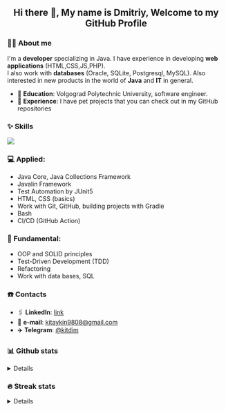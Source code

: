 <h2 align="center"> Hi there 👋, My name is Dmitriy, Welcome to my GitHub Profile<br/> </h2> 

### 👨‍💻 About me

I'm a **developer** specializing in Java. I have experience in developing **web applications** (HTML,CSS,JS,PHP). <br />
I also work with **databases** (Oracle, SQLite, Postgresql, MySQL).  Also interested in new products in the world of **Java** and **IT** in general. <br />

* 📝 **Education**: Volgograd Polytechnic University, software engineer.
* 💼 **Experience**: I have pet projects that you can check out in my GitHub repositories

### ✨ Skills
<p align="left">
  <a href="https://skillicons.dev">
    <img src="https://skillicons.dev/icons?i=java,idea,gradle,git,github,postgres,bash,html,css" />
  </a>
</p>

<!---
### 🛠 Programming languages

<p>
    <a href="https://github.com/search?q=user%3kitdim+language%3Acsharp"><img alt="C#" src="https://custom-icon-badges.herokuapp.com/badge/C%23-68217A.svg?style=flat&logo=cs2&logoColor=white"></a>
    <a href="https://github.com/search?q=user%3kitdim+language%3Apython"><img alt="Python" src="https://img.shields.io/badge/-Python-blue?style=flat&logo=Python&logoColor=yellow"></a>
    <a href="https://github.com/search?q=user%3kitdim+language%3Aphp"><img alt="PHP" src="https://custom-icon-badges.herokuapp.com/badge/PHP-025E8C.svg?style=flat&logo=php&color=silver&logoColor=whiteblue"></a>
    <a href="https://github.com/search?q=user%3kitdim+language%3Asql"><img alt="SQL" src="https://custom-icon-badges.herokuapp.com/badge/SQL-025E8C.svg?style=flat&logo=database&logoColor=green"></a>    
</p>

### 🧰 Frameworks and Libraries

<p>
    <a href="#"><img alt="ASP.NET Core" src="https://img.shields.io/badge/ASP.NET%20Core-5C2D91?style=flat&logo=.net&logoColor=white"></a>
    <a href="#"><img alt="Entity Framework" src="https://img.shields.io/badge/Entity Framework-5C2D91?style=flat&logo=.net&color=glossy&logoColor=whiteblue"></a
</p>

### 🗄️ Databases

<p>
    <a href="#"><img alt="Microsoft SQL Server" src="https://img.shields.io/badge/-Microsoft%20SQL%20Server-CC2927?style=flat&logo=Microsoft%20SQL%20Server&logoColor=white"></a>
    <a href="#"><img alt="PostgreSQL" src="https://img.shields.io/badge/PostgreSQL-316192.svg?style=flat&logo=postgresql&logoColor=white"></a>
    <a href="#"><img alt="SQLite" src="https://img.shields.io/badge/SQLite-07405e.svg?style=flat&logo=sqlite&logoColor=white"></a>
</p>

### 💻 Software and tools

<p>
    <a href="#" target="_blank"><img alt="Visual Studio" src="https://img.shields.io/badge/Visual%20Studio-5C2D91.svg?style=flat&logo=visual-studio&logoColor=white"/></a>
    <a href="#"><img alt="Visual Studio Code" src="https://img.shields.io/badge/Visual%20Studio%20Code-0078d7.svg?style=flat&logo=visual-studio-code&logoColor=white"></a>
    <a href="#" target="_blank"><img alt="PyCharm" src="https://img.shields.io/badge/PyCharm-143?style=flat&logo=PyCharm&logoColor=black&color=green&labelColor=green"/></a>
    <a href="#" target="_blank"><img alt="PhpStorm" src="https://img.shields.io/badge/PhpStorm-143?style=flat&logo=PhpStorm&logoColor=black&color=silver&labelColor=silver"/></a>
    <a href="#"><img alt="Git" src="https://img.shields.io/badge/Git-F05033.svg?style=flat&logo=git&logoColor=white"></a>
</p>
-->

### 💻 Applied:
* Java Core, Java Collections Framework
* Javalin Framework
* Test Automation by JUnit5
* HTML, CSS (basics)
* Work with Git, GitHub, building projects with Gradle
* Bash
* CI/CD (GitHub Action)

### 🧰 Fundamental:
* OOP and SOLID principles
* Test-Driven Development (TDD)
* Refactoring
* Work with data bases, SQL

<!--- ### PROJECTS

[![Anurag's GitHub stats-Dark](https://github-readme-stats.vercel.app/api/pin/?username=darklittlefinch&repo=java-project-61&theme=github_dark#gh-dark-mode-only)](https://github.com/darklittlefinch/java-project-61#gh-dark-mode-only)
[![Anurag's GitHub stats-Light](https://github-readme-stats.vercel.app/api/pin/?username=darklittlefinch&repo=java-project-61&theme=default_repocard#gh-light-mode-only)](https://github.com/darklittlefinch/java-project-61#gh-light-mode-only)
[![Anurag's GitHub stats-Dark](https://github-readme-stats.vercel.app/api/pin/?username=darklittlefinch&repo=java-project-71&theme=github_dark#gh-dark-mode-only)](https://github.com/darklittlefinch/java-project-71#gh-dark-mode-only)
[![Anurag's GitHub stats-Light](https://github-readme-stats.vercel.app/api/pin/?username=darklittlefinch&repo=java-project-71&theme=default_repocard#gh-light-mode-only)](https://github.com/darklittlefinch/java-project-71#gh-light-mode-only)
[![Anurag's GitHub stats-Dark](https://github-readme-stats.vercel.app/api/pin/?username=darklittlefinch&repo=java-project-78&theme=github_dark#gh-dark-mode-only)](https://github.com/darklittlefinch/java-project-78#gh-dark-mode-only)
[![Anurag's GitHub stats-Light](https://github-readme-stats.vercel.app/api/pin/?username=darklittlefinch&repo=java-project-78&theme=default_repocard#gh-light-mode-only)](https://github.com/darklittlefinch/java-project-78#gh-light-mode-only)
[![Anurag's GitHub stats-Dark](https://github-readme-stats.vercel.app/api/pin/?username=darklittlefinch&repo=java-project-72&theme=github_dark#gh-dark-mode-only)](https://github.com/darklittlefinch/java-project-72#gh-dark-mode-only)
[![Anurag's GitHub stats-Light](https://github-readme-stats.vercel.app/api/pin/?username=darklittlefinch&repo=java-project-72&theme=default_repocard#gh-light-mode-only)](https://github.com/darklittlefinch/java-project-72#gh-light-mode-only)

### LINKS
* [My Habr profile](https://career.habr.com/darklittlefinch)
* [My Hexlet account](https://ru.hexlet.io/u/darklittlefinch)
* [My CV (russian)](https://cv.hexlet.io/ru/resumes/2925)-->

### ☎️ Contacts
* 🖇️ **LinkedIn**: [link](https://www.linkedin.com/in/dmitriy-kitaykin/)
* 📧 **e-mail**: kitaykin9808@gmail.com
* ✈️ **Telegram**: [@kitdim](https://t.me/kit_dim)
  
### 📊 Github stats
<details>
<p>
  <img height="180em" src="https://github-readme-stats.vercel.app/api/top-langs/?username=kitdim&layout=compact&theme=dark&langs_count=6"></img>
</a>
</p>
</details>

### 🔥 Streak stats
<details>
<p>
  <img height="180em" src="https://github-readme-streak-stats.herokuapp.com/?user=kitdim&theme=dark&line_height=0"></img>
</p>
</details>

<!---
### ​📋​ Projects
[![Readme Card](https://github-readme-stats.vercel.app/api/pin/?username=kitdim&repo=Brain-game&show_owner=false)](https://github.com/kitdim/Brain-game)
[![Readme Card](https://github-readme-stats.vercel.app/api/pin/?username=kitdim&repo=Difference-Calculator&show_owner=false)](https://github.com/kitdim/Difference-Calculator)
[![Readme Card](https://github-readme-stats.vercel.app/api/pin/?username=kitdim&repo=KitParser&show_owner=false)](https://github.com/kitdim/KitParser)
[![Readme Card](https://github-readme-stats.vercel.app/api/pin/?username=kitdim&repo=KitWeather&show_owner=false)](https://github.com/kitdim/KitWeather)
-->
